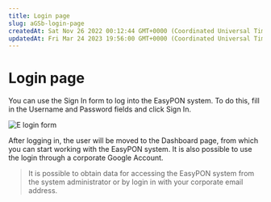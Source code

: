 ```yaml
---
title: Login page
slug: aGSb-login-page
createdAt: Sat Nov 26 2022 00:12:44 GMT+0000 (Coordinated Universal Time)
updatedAt: Fri Mar 24 2023 19:56:00 GMT+0000 (Coordinated Universal Time)
---
```


# Login page

You can use the Sign In form to log into the EasyPON system. To do this, fill in the Username and Password fields and click Sign In.

![E login form](../.gitbook/assets/bqZ2Qi\_k7KVKYWWo2fDVB\_screenshot-2022-11-26-at-021516.png)

After logging in, the user will be moved to the Dashboard page, from which you can start working with the EasyPON system. It is also possible to use the login through a corporate Google Account.

> It is possible to obtain data for accessing the EasyPON system from the system administrator or by login in with your corporate email address.
